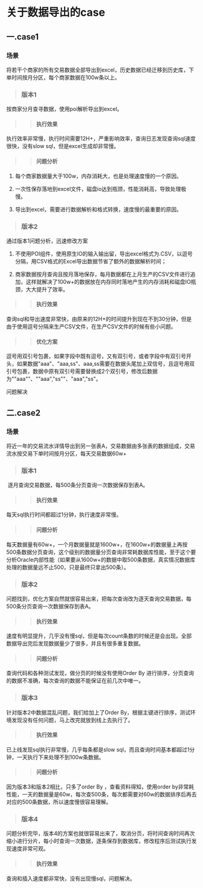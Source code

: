 # 关于数据导出的case

## 一.case1

### 场景

 将若干个商家的所有交易数据全部导出到excel，历史数据已经迁移到历史库，下单时间按月分区，每个商家数据在100w条以上。
 
> ### 版本1

 按商家分月查寻数据，使用poi解析导出到excel。
 
>> #### 执行效果

执行效率非常慢，执行时间需要12H+，严重影响效率，查询日志发现查询sql速度很快，没有slow sql，但是excel生成却非常慢。

>> #### 问题分析

1. 每个商家数据量大于100w，内存消耗大，也是处理速度慢的一个原因。

2. 一次性保存落地到excel文件，磁盘io达到瓶颈，性能消耗高，导致处理极慢。

3. 导出到excel，需要进行数据解析和格式转换，速度慢的最重要的原因。

> ### 版本2

通过版本1问题分析，迅速修改方案

1. 不使用POI组件，使用原生IO的输入输出留，导出excel格式为.CSV，以逗号分隔，用CSV格式的Excel导出数据节省了额外的数据解析时间；

2. 商家数据按月查询且按月落地保存，每月数据都在上月生产的CSV文件进行追加，这样就解决了100w+的数据放在内存同时落地产生的内存消耗和磁盘IO瓶颈，大大提升了效率。

>> #### 执行效果

查询sql和导出速度非常快，由原来的12H+的时间提升到现在不到30分钟，但是由于使用逗号分隔来生产CSV文件，在生产CSV文件的时候有些小问题。

>> #### 优化方案

逗号用双引号包裹，如果字段中既有逗号，又有双引号，或者字段中有双引号开头，如果数据"aaa"、"aaa,ss"、aaa,ss需要在数据头尾加上双信号，且逗号用双引号包裹，数据中原有双引号需要替换成2个双引号，修改后数据为""aaa""、""aaa","ss""、"aaa","ss"。

问题解决

## 二.case2

### 场景

 将近一年的交易流水详情导出到另一张表A，交易数据由多张表的数据组成，交易流水按交易下单时间按月分区，每天交易数据60w+
 
> ### 版本1

  逐月查询交易数据，每500条分页查询一次数据保存到表A。
  
>> #### 执行效果

每天sql执行时间都超过1分钟，执行速度非常慢。

>> #### 问题分析

每天数据量有60w+，一个月数据量就是1600w+，在1600w+的数据量上再按500条数据分页查询，这个级别的数据量分页查询非常耗数据库性能，至于这个要分析Oracle内部性能（如果要从1600w+的数据中取500条数据，真实情况数据库处理的数据量远不止500，只是最终只拿出500条）。

> ### 版本2

问题找到，优化方案自然就很容易出来，把每次查询改为逐天查询交易数据，每500条分页查询一次数据保存到表A。

>> #### 执行效果

速度有明显提升，几乎没有慢sql，但是每次count条数的时候还是会出现。全部数据导出完后发现数据量少了很多，并且有很多重复数据。

>> #### 问题分析

查询代码和各种测试发现，做分页的时候没有使用Order By 进行排序，分页查询的数据不准确，每次查询的数据不能保证在前几次中唯一。

> ### 版本3

针对版本2中数据混乱问题，我们给加上了Order By，根据主键进行排序，测试环境发现没有任何问题，马上改完就放到线上去执行了。

>> #### 执行效果

已上线发现sql执行非常慢，几乎每条都是slow sql，而且查询时间基本都超过1分钟，一天执行下来处理不到100w条数据。

>> #### 问题分析

因为版本3和版本2相比，只多了order By ，查看资料得知，使用order by非常耗性能，一天的数据量是60w，每次查500条，每次都需要对60w的数据排序后再去对应的500条数据，所以速度慢很容易理解。

> ### 版本4

问题分析完毕，版本4的方案也就很容易出来了，取消分页，将时间查询时间再次缩小进行分片，每小时查询一次数据，逐条保存到数据库，修改程序后测试执行发现速度非常可观。

>> #### 执行效果

 查询和插入速度都非常快，没有出现慢sql，问题解决。











